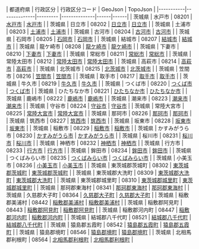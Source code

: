 | 都道府県 | 行政区分 | 行政区分コード | GeoJson | TopoJson |
|-----------|--------------|--------- |--------------|------|------|
| 茨城県 | 水戸市 | 08201 | [水戸市](/geojson/cities/08/08201.json) | [水戸市](/topojson/cities/08/08201.topojson) |
| 茨城県 | 日立市 | 08202 | [日立市](/geojson/cities/08/08202.json) | [日立市](/topojson/cities/08/08202.topojson) |
| 茨城県 | 土浦市 | 08203 | [土浦市](/geojson/cities/08/08203.json) | [土浦市](/topojson/cities/08/08203.topojson) |
| 茨城県 | 古河市 | 08204 | [古河市](/geojson/cities/08/08204.json) | [古河市](/topojson/cities/08/08204.topojson) |
| 茨城県 | 石岡市 | 08205 | [石岡市](/geojson/cities/08/08205.json) | [石岡市](/topojson/cities/08/08205.topojson) |
| 茨城県 | 結城市 | 08207 | [結城市](/geojson/cities/08/08207.json) | [結城市](/topojson/cities/08/08207.topojson) |
| 茨城県 | 龍ケ崎市 | 08208 | [龍ケ崎市](/geojson/cities/08/08208.json) | [龍ケ崎市](/topojson/cities/08/08208.topojson) |
| 茨城県 | 下妻市 | 08210 | [下妻市](/geojson/cities/08/08210.json) | [下妻市](/topojson/cities/08/08210.topojson) |
| 茨城県 | 常総市 | 08211 | [常総市](/geojson/cities/08/08211.json) | [常総市](/topojson/cities/08/08211.topojson) |
| 茨城県 | 常陸太田市 | 08212 | [常陸太田市](/geojson/cities/08/08212.json) | [常陸太田市](/topojson/cities/08/08212.topojson) |
| 茨城県 | 高萩市 | 08214 | [高萩市](/geojson/cities/08/08214.json) | [高萩市](/topojson/cities/08/08214.topojson) |
| 茨城県 | 北茨城市 | 08215 | [北茨城市](/geojson/cities/08/08215.json) | [北茨城市](/topojson/cities/08/08215.topojson) |
| 茨城県 | 笠間市 | 08216 | [笠間市](/geojson/cities/08/08216.json) | [笠間市](/topojson/cities/08/08216.topojson) |
| 茨城県 | 取手市 | 08217 | [取手市](/geojson/cities/08/08217.json) | [取手市](/topojson/cities/08/08217.topojson) |
| 茨城県 | 牛久市 | 08219 | [牛久市](/geojson/cities/08/08219.json) | [牛久市](/topojson/cities/08/08219.topojson) |
| 茨城県 | つくば市 | 08220 | [つくば市](/geojson/cities/08/08220.json) | [つくば市](/topojson/cities/08/08220.topojson) |
| 茨城県 | ひたちなか市 | 08221 | [ひたちなか市](/geojson/cities/08/08221.json) | [ひたちなか市](/topojson/cities/08/08221.topojson) |
| 茨城県 | 鹿嶋市 | 08222 | [鹿嶋市](/geojson/cities/08/08222.json) | [鹿嶋市](/topojson/cities/08/08222.topojson) |
| 茨城県 | 潮来市 | 08223 | [潮来市](/geojson/cities/08/08223.json) | [潮来市](/topojson/cities/08/08223.topojson) |
| 茨城県 | 守谷市 | 08224 | [守谷市](/geojson/cities/08/08224.json) | [守谷市](/topojson/cities/08/08224.topojson) |
| 茨城県 | 常陸大宮市 | 08225 | [常陸大宮市](/geojson/cities/08/08225.json) | [常陸大宮市](/topojson/cities/08/08225.topojson) |
| 茨城県 | 那珂市 | 08226 | [那珂市](/geojson/cities/08/08226.json) | [那珂市](/topojson/cities/08/08226.topojson) |
| 茨城県 | 筑西市 | 08227 | [筑西市](/geojson/cities/08/08227.json) | [筑西市](/topojson/cities/08/08227.topojson) |
| 茨城県 | 坂東市 | 08228 | [坂東市](/geojson/cities/08/08228.json) | [坂東市](/topojson/cities/08/08228.topojson) |
| 茨城県 | 稲敷市 | 08229 | [稲敷市](/geojson/cities/08/08229.json) | [稲敷市](/topojson/cities/08/08229.topojson) |
| 茨城県 | かすみがうら市 | 08230 | [かすみがうら市](/geojson/cities/08/08230.json) | [かすみがうら市](/topojson/cities/08/08230.topojson) |
| 茨城県 | 桜川市 | 08231 | [桜川市](/geojson/cities/08/08231.json) | [桜川市](/topojson/cities/08/08231.topojson) |
| 茨城県 | 神栖市 | 08232 | [神栖市](/geojson/cities/08/08232.json) | [神栖市](/topojson/cities/08/08232.topojson) |
| 茨城県 | 行方市 | 08233 | [行方市](/geojson/cities/08/08233.json) | [行方市](/topojson/cities/08/08233.topojson) |
| 茨城県 | 鉾田市 | 08234 | [鉾田市](/geojson/cities/08/08234.json) | [鉾田市](/topojson/cities/08/08234.topojson) |
| 茨城県 | つくばみらい市 | 08235 | [つくばみらい市](/geojson/cities/08/08235.json) | [つくばみらい市](/topojson/cities/08/08235.topojson) |
| 茨城県 | 小美玉市 | 08236 | [小美玉市](/geojson/cities/08/08236.json) | [小美玉市](/topojson/cities/08/08236.topojson) |
| 茨城県 | 東茨城郡茨城町 | 08302 | [東茨城郡茨城町](/geojson/cities/08/08302.json) | [東茨城郡茨城町](/topojson/cities/08/08302.topojson) |
| 茨城県 | 東茨城郡大洗町 | 08309 | [東茨城郡大洗町](/geojson/cities/08/08309.json) | [東茨城郡大洗町](/topojson/cities/08/08309.topojson) |
| 茨城県 | 東茨城郡城里町 | 08310 | [東茨城郡城里町](/geojson/cities/08/08310.json) | [東茨城郡城里町](/topojson/cities/08/08310.topojson) |
| 茨城県 | 那珂郡東海村 | 08341 | [那珂郡東海村](/geojson/cities/08/08341.json) | [那珂郡東海村](/topojson/cities/08/08341.topojson) |
| 茨城県 | 久慈郡大子町 | 08364 | [久慈郡大子町](/geojson/cities/08/08364.json) | [久慈郡大子町](/topojson/cities/08/08364.topojson) |
| 茨城県 | 稲敷郡美浦村 | 08442 | [稲敷郡美浦村](/geojson/cities/08/08442.json) | [稲敷郡美浦村](/topojson/cities/08/08442.topojson) |
| 茨城県 | 稲敷郡阿見町 | 08443 | [稲敷郡阿見町](/geojson/cities/08/08443.json) | [稲敷郡阿見町](/topojson/cities/08/08443.topojson) |
| 茨城県 | 稲敷郡河内町 | 08447 | [稲敷郡河内町](/geojson/cities/08/08447.json) | [稲敷郡河内町](/topojson/cities/08/08447.topojson) |
| 茨城県 | 結城郡八千代町 | 08521 | [結城郡八千代町](/geojson/cities/08/08521.json) | [結城郡八千代町](/topojson/cities/08/08521.topojson) |
| 茨城県 | 猿島郡五霞町 | 08542 | [猿島郡五霞町](/geojson/cities/08/08542.json) | [猿島郡五霞町](/topojson/cities/08/08542.topojson) |
| 茨城県 | 猿島郡境町 | 08546 | [猿島郡境町](/geojson/cities/08/08546.json) | [猿島郡境町](/topojson/cities/08/08546.topojson) |
| 茨城県 | 北相馬郡利根町 | 08564 | [北相馬郡利根町](/geojson/cities/08/08564.json) | [北相馬郡利根町](/topojson/cities/08/08564.topojson) |
